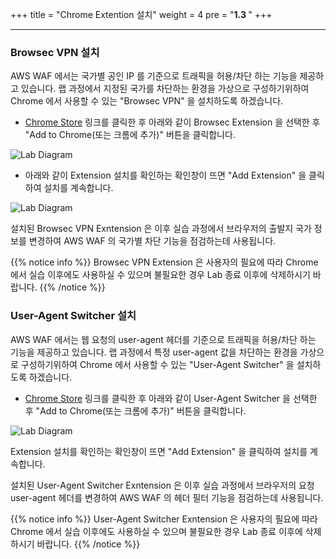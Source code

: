 +++
title = "Chrome Extention 설치"
weight = 4
pre = "<b>1.3 </b>"
+++

* * *

### Browsec VPN 설치

AWS WAF 에서는 국가별 공인 IP 를 기준으로 트래픽을 허용/차단 하는 기능을 제공하고 있습니다. 랩 과정에서 지정된 국가를 차단하는 환경을 가상으로 구성하기위하여 Chrome 에서 사용할 수 있는 "Browsec VPN" 을 설치하도록 하겠습니다.

- [Chrome Store](https://chrome.google.com/webstore/search/browsec) 링크를 클릭한 후 아래와 같이 Browsec Extension 을 선택한 후 "Add to Chrome(또는 크롬에 추가)" 버튼을 클릭합니다.

![Lab Diagram](/images/chrome_extension.png)

- 아래와 같이 Extension 설치를 확인하는 확인창이 뜨면 "Add Extension" 을 클릭하여 설치를 계속합니다.

![Lab Diagram](/images/chrome_extension1.png)

설치된 Browsec VPN Exntension 은 이후 실습 과정에서 브라우저의 출발지 국가 정보를 변경하여 AWS WAF 의 국가별 차단 기능을 점검하는데 사용됩니다.

{{% notice info %}}
 Browsec VPN Extension 은 사용자의 필요에 따라 Chrome 에서 실습 이후에도 사용하실 수 있으며 불필요한 경우 Lab 종료 이후에 삭제하시기 바랍니다.
{{% /notice %}}


### User-Agent Switcher 설치

AWS WAF 에서는 웹 요청의 user-agent 헤더를 기준으로 트래픽을 허용/차단 하는 기능을 제공하고 있습니다. 랩 과정에서 특정 user-agent 값을 차단하는 환경을 가상으로 구성하기위하여 Chrome 에서 사용할 수 있는 "User-Agent Switcher" 을 설치하도록 하겠습니다.

- [Chrome Store](https://chrome.google.com/webstore/search/switcher) 링크를 클릭한 후 아래와 같이 User-Agent Switcher 을 선택한 후 "Add to Chrome(또는 크롬에 추가)" 버튼을 클릭합니다.

![Lab Diagram](/images/chrome_extension2.png)

Extension 설치를 확인하는 확인창이 뜨면 "Add Extension" 을 클릭하여 설치를 계속합니다.

설치된 User-Agent Switcher Exntension 은 이후 실습 과정에서 브라우저의 요청 user-agent 헤더를 변경하여 AWS WAF 의 헤더 필터 기능을 점검하는데 사용됩니다.

{{% notice info %}}
 User-Agent Switcher Exntension 은 사용자의 필요에 따라 Chrome 에서 실습 이후에도 사용하실 수 있으며 불필요한 경우 Lab 종료 이후에 삭제하시기 바랍니다.
{{% /notice %}}